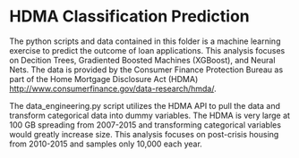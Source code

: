 # HDMA Classification Prediction

The python scripts and data contained in this folder is a machine learning exercise to predict the outcome of loan applications.  This analysis focuses on Decition Trees, Gradiented Boosted Machines (XGBoost), and Neural Nets.  The data is provided by the Consumer Finance Protection Bureau as part of the Home Mortgage Disclosure Act (HDMA) http://www.consumerfinance.gov/data-research/hmda/.

The data_engineering.py script utilizes the HDMA API to pull the data and transform categorical data into dummy variables.  The HDMA is very large at 100 GB spreading from 2007-2015 and transforming categorical variables would greatly increase size.  This analysis focuses on post-crisis housing from 2010-2015 and samples only 10,000 each year.  


